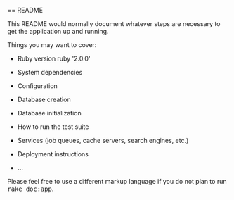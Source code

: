 == README

This README would normally document whatever steps are necessary to get the
application up and running.

Things you may want to cover:

* Ruby version
	ruby '2.0.0'

* System dependencies

* Configuration

* Database creation

* Database initialization

* How to run the test suite

* Services (job queues, cache servers, search engines, etc.)

* Deployment instructions

* ...


Please feel free to use a different markup language if you do not plan to run
<tt>rake doc:app</tt>.
